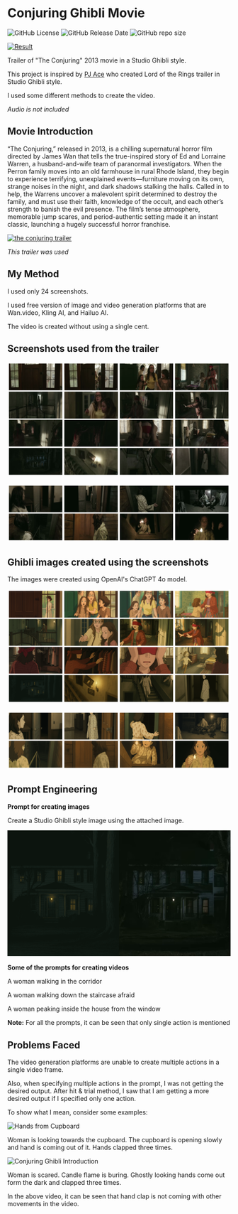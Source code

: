 
# Conjuring Ghibli Movie

![GitHub License](https://img.shields.io/github/license/adionmission/Conjuring-Ghibli-Movie)
![GitHub Release Date](https://img.shields.io/github/release-date/adionmission/Conjuring-Ghibli-Movie)
![GitHub repo size](https://img.shields.io/github/repo-size/adionmission/Conjuring-Ghibli-Movie)

[![Result](https://img.youtube.com/vi/EZ3oWIHAo5w/0.jpg)](https://www.youtube.com/watch?v=EZ3oWIHAo5w)

Trailer of "The Conjuring" 2013 movie in a Studio Ghibli style.

This project is inspired by [PJ Ace](https://x.com/PJaccetturo/highlights) who created Lord of the Rings trailer in Studio Ghibli style.

I used some different methods to create the video.

*Audio is not included*


## Movie Introduction

“The Conjuring,” released in 2013, is a chilling supernatural horror film directed by James Wan that tells the true-inspired story of Ed and Lorraine Warren, a husband-and-wife team of paranormal investigators. When the Perron family moves into an old farmhouse in rural Rhode Island, they begin to experience terrifying, unexplained events—furniture moving on its own, strange noises in the night, and dark shadows stalking the halls. Called in to help, the Warrens uncover a malevolent spirit determined to destroy the family, and must use their faith, knowledge of the occult, and each other’s strength to banish the evil presence. The film’s tense atmosphere, memorable jump scares, and period-authentic setting made it an instant classic, launching a hugely successful horror franchise.

[![the conjuring trailer](https://img.youtube.com/vi/ejMMn0t58Lc/0.jpg)](https://www.youtube.com/watch?v=ejMMn0t58Lc)

*This trailer was used*


## My Method

I used only 24 screenshots.

I used free version of image and video generation platforms that are Wan.video, Kling AI, and Hailuo AI.

The video is created without using a single cent.

## Screenshots used from the trailer

![Screenshot1](Screenshots/Collage1.png)

![Screenshot2](Screenshots/Collage3.png)


## Ghibli images created using the screenshots

The images were created using OpenAI's ChatGPT 4o model.

![Screenshot3](Screenshots/Collage2.png)

![Screenshot4](Screenshots/Collage4.png)


## Prompt Engineering

**Prompt for creating images**

Create a Studio Ghibli style image using the attached image.

![Introduction](Screenshots/introduction.png)

**Some of the prompts for creating videos**

A woman walking in the corridor

A woman walking down the staircase afraid

A woman peaking inside the house from the window

**Note:** For all the prompts, it can be seen that only single action is mentioned

## Problems Faced

The video generation platforms are unable to create multiple actions in a single video frame.

Also, when specifying multiple actions in the prompt, I was not getting the desired output. After hit & trial method, I saw that I am getting a more desired output if I specified only one action.

To show what I mean, consider some examples:

![Hands from Cupboard](Problems/handsfromcupboard.gif)

Woman is looking towards the cupboard. The cupboard is opening slowly and hand is coming out of it. Hands clapped three times.

![Conjuring Ghibli Introduction](Problems/Clapfromdark.gif)

Woman is scared. Candle flame is buring. Ghostly looking hands come out form the dark and clapped three times.

In the above video, it can be seen that hand clap is not coming with other movements in the video.
